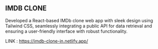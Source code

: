## IMDB CLONE


Developed a React-based IMDb clone web app with sleek design using Tailwind CSS, seamlessly integrating a public API for data retrieval and ensuring a user-friendly interface with robust functionality.


LINK : https://imdb-clone-in.netlify.app/
